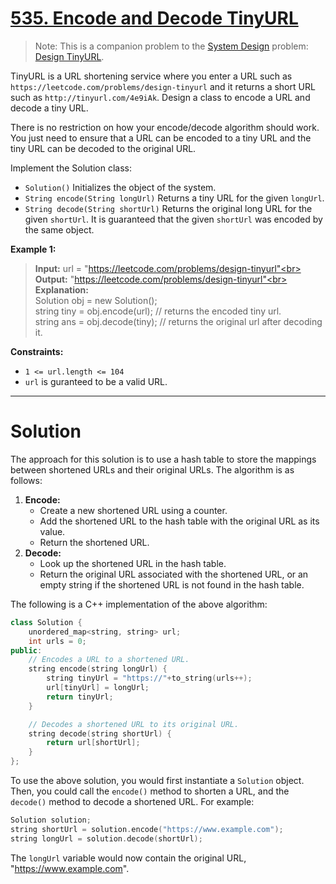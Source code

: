 # [535. Encode and Decode TinyURL](https://leetcode.com/problems/encode-and-decode-tinyurl/)

> Note: This is a companion problem to the [System Design](https://leetcode.com/discuss/interview-question/system-design/) problem: [Design TinyURL](https://leetcode.com/discuss/interview-question/124658/Design-a-URL-Shortener-(-TinyURL-)-System/).

TinyURL is a URL shortening service where you enter a URL such as `https://leetcode.com/problems/design-tinyurl` and it returns a short URL such as `http://tinyurl.com/4e9iAk`. Design a class to encode a URL and decode a tiny URL.

There is no restriction on how your encode/decode algorithm should work. You just need to ensure that a URL can be encoded to a tiny URL and the tiny URL can be decoded to the original URL.

Implement the Solution class:

- `Solution()` Initializes the object of the system.
- `String encode(String longUrl)` Returns a tiny URL for the given `longUrl`.
- `String decode(String shortUrl)` Returns the original long URL for the given `shortUrl`. It is guaranteed that the given `shortUrl` was encoded by the same object.

**Example 1:**

> **Input:** url = "https://leetcode.com/problems/design-tinyurl"<br>
**Output:** "https://leetcode.com/problems/design-tinyurl"<br>
**Explanation:**<br>
Solution obj = new Solution();<br>
string tiny = obj.encode(url); // returns the encoded tiny url.<br>
string ans = obj.decode(tiny); // returns the original url after decoding it.

**Constraints:**

- `1 <= url.length <= 104`
- `url` is guranteed to be a valid URL.
---
# Solution

The approach for this solution is to use a hash table to store the mappings between shortened URLs and their original URLs. The algorithm is as follows:

1. **Encode:**
    * Create a new shortened URL using a counter.
    * Add the shortened URL to the hash table with the original URL as its value.
    * Return the shortened URL.
2. **Decode:**
    * Look up the shortened URL in the hash table.
    * Return the original URL associated with the shortened URL, or an empty string if the shortened URL is not found in the hash table.

The following is a C++ implementation of the above algorithm:

```c++
class Solution {
    unordered_map<string, string> url;
    int urls = 0;
public:
    // Encodes a URL to a shortened URL.
    string encode(string longUrl) {
        string tinyUrl = "https://"+to_string(urls++);
        url[tinyUrl] = longUrl;
        return tinyUrl;
    }

    // Decodes a shortened URL to its original URL.
    string decode(string shortUrl) {
        return url[shortUrl];
    }
};
```

To use the above solution, you would first instantiate a `Solution` object. Then, you could call the `encode()` method to shorten a URL, and the `decode()` method to decode a shortened URL. For example:

```c++
Solution solution;
string shortUrl = solution.encode("https://www.example.com");
string longUrl = solution.decode(shortUrl);
```

The `longUrl` variable would now contain the original URL, "https://www.example.com".